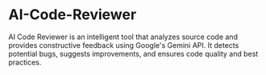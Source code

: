 # AI-Code-Reviewer
AI Code Reviewer is an intelligent tool that analyzes source code and provides constructive feedback using Google's Gemini API. It detects potential bugs, suggests improvements, and ensures code quality and best practices.
